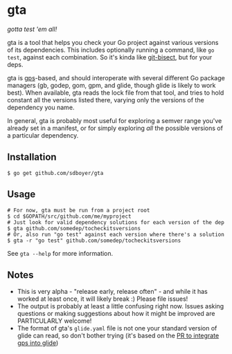 # gta

_gotta test 'em all!_

gta is a tool that helps you check your Go project against various versions of
its dependencies. This includes optionally running a command, like `go test`,
against each combination. So it's kinda like
[git-bisect](https://git-scm.com/docs/git-bisect), but for your deps.

gta is [gps](https://github.com/sdboyer/gps)-based, and should interoperate with
several different Go package managers (gb, godep, gom, gpm, and glide, though
glide is likely to work best). When available, gta reads the lock file from that
tool, and tries to hold constant all the versions listed there, varying only the
versions of the dependency you name.

In general, gta is probably most useful for exploring a semver range you've
already set in a manifest, or for simply exploring _all_ the possible versions
of a particular dependency.

## Installation

```
$ go get github.com/sdboyer/gta
```

## Usage

```
# For now, gta must be run from a project root
$ cd $GOPATH/src/github.com/me/myproject
# Just look for valid dependency solutions for each version of the dep
$ gta github.com/somedep/tocheckitsversions
# Or, also run "go test" against each version where there's a solution
$ gta -r "go test" github.com/somedep/tocheckitsversions
```

See `gta --help` for more information.

## Notes

* This is very alpha - "release early, release often" - and while it has worked
  at least once, it will likely break :) Please file issues!
* The output is probably at least a little confusing right now. Issues asking
  questions or making suggestions about how it might be improved are
  PARTICULARLY welcome!
* The format of gta's `glide.yaml` file is not one your standard version of
  glide can read, so don't bother trying (it's based on the [PR to integrate
  gps into glide](https://github.com/Masterminds/glide/pull/384))
